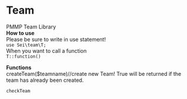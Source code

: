 # Team
PMMP Team Library  
**How to use**  
Please be sure to write in use statement!  
`use Sei\team\T;`  
When you want to call a function  
`T::function()`

**Functions**  
    createTeam($teamname)//create new Team! True will be returned if the team has already been created.
    
    checkTeam
